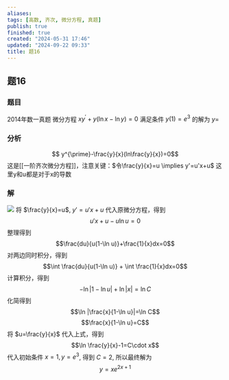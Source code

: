 ```yaml
---
aliases: 
tags: [高数, 齐次, 微分方程, 真题]
publish: true
finished: true
created: "2024-05-31 17:46"
updated: "2024-09-22 09:33"
title: 题16
---
```

## 题16
### 题目
2014年数一真题
微分方程 $xy^{\prime}+y(\ln x-\ln y)=0$ 满足条件 $y(1)=e^3$ 的解为 $y=$
### 分析
$$ y^{\prime}-\frac{y}{x}(ln\frac{y}{x})=0$$
这是[[一阶齐次微分方程]]，注意关键：$令\frac{y}{x}=u \implies y'=u'x+u$ 这里y和u都是对于x的导数 
### 解
![](https://img.hwenyi.live/202404212359860.webp)
将 $\frac{y}{x}=u$, $y'=u'x+u$ 代入原微分方程，得到
$$u'x+u-u\ln u=0$$
整理得到
$$\frac{du}{u(1-\ln u)}+\frac{1}{x}dx=0$$
对两边同时积分，得到
$$\int \frac{du}{u(1-\ln u)} + \int \frac{1}{x}dx=0$$
计算积分，得到
$$-\ln|1-\ln u|+\ln|x|=\ln C$$
化简得到
$$\ln |\frac{x}{1-\ln u}|=\ln C$$
$$\frac{x}{1-\ln u}=C$$
将 $u=\frac{y}{x}$ 代入上式，得到
$$\ln \frac{y}{x}-1=C\cdot x$$
代入初始条件 $x=1,y=e^3$, 得到 $C=2$, 
所以最终解为
$$y=xe^{2x+1}$$
